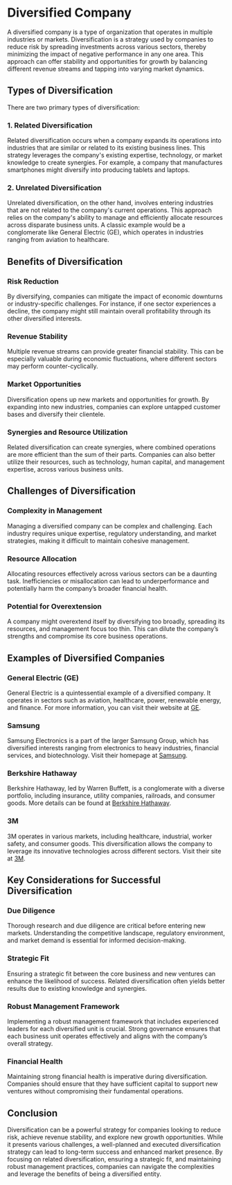 # Diversified Company

A diversified company is a type of organization that operates in multiple industries or markets. Diversification is a strategy used by companies to reduce risk by spreading investments across various sectors, thereby minimizing the impact of negative performance in any one area. This approach can offer stability and opportunities for growth by balancing different revenue streams and tapping into varying market dynamics.

## Types of Diversification

There are two primary types of diversification:

### 1. Related Diversification

Related diversification occurs when a company expands its operations into industries that are similar or related to its existing business lines. This strategy leverages the company's existing expertise, technology, or market knowledge to create synergies. For example, a company that manufactures smartphones might diversify into producing tablets and laptops.

### 2. Unrelated Diversification

Unrelated diversification, on the other hand, involves entering industries that are not related to the company's current operations. This approach relies on the company's ability to manage and efficiently allocate resources across disparate business units. A classic example would be a conglomerate like General Electric (GE), which operates in industries ranging from aviation to healthcare.

## Benefits of Diversification

### Risk Reduction

By diversifying, companies can mitigate the impact of economic downturns or industry-specific challenges. For instance, if one sector experiences a decline, the company might still maintain overall profitability through its other diversified interests.

### Revenue Stability

Multiple revenue streams can provide greater financial stability. This can be especially valuable during economic fluctuations, where different sectors may perform counter-cyclically.

### Market Opportunities

Diversification opens up new markets and opportunities for growth. By expanding into new industries, companies can explore untapped customer bases and diversify their clientele.

### Synergies and Resource Utilization

Related diversification can create synergies, where combined operations are more efficient than the sum of their parts. Companies can also better utilize their resources, such as technology, human capital, and management expertise, across various business units.

## Challenges of Diversification

### Complexity in Management

Managing a diversified company can be complex and challenging. Each industry requires unique expertise, regulatory understanding, and market strategies, making it difficult to maintain cohesive management.

### Resource Allocation

Allocating resources effectively across various sectors can be a daunting task. Inefficiencies or misallocation can lead to underperformance and potentially harm the company’s broader financial health.

### Potential for Overextension

A company might overextend itself by diversifying too broadly, spreading its resources, and management focus too thin. This can dilute the company’s strengths and compromise its core business operations.

## Examples of Diversified Companies

### General Electric (GE)
General Electric is a quintessential example of a diversified company. It operates in sectors such as aviation, healthcare, power, renewable energy, and finance. For more information, you can visit their website at [GE](https://www.ge.com/).

### Samsung
Samsung Electronics is a part of the larger Samsung Group, which has diversified interests ranging from electronics to heavy industries, financial services, and biotechnology. Visit their homepage at [Samsung](https://www.samsung.com/).

### Berkshire Hathaway
Berkshire Hathaway, led by Warren Buffett, is a conglomerate with a diverse portfolio, including insurance, utility companies, railroads, and consumer goods. More details can be found at [Berkshire Hathaway](https://www.berkshirehathaway.com/).

### 3M
3M operates in various markets, including healthcare, industrial, worker safety, and consumer goods. This diversification allows the company to leverage its innovative technologies across different sectors. Visit their site at [3M](https://www.3m.com/).

## Key Considerations for Successful Diversification

### Due Diligence

Thorough research and due diligence are critical before entering new markets. Understanding the competitive landscape, regulatory environment, and market demand is essential for informed decision-making.

### Strategic Fit

Ensuring a strategic fit between the core business and new ventures can enhance the likelihood of success. Related diversification often yields better results due to existing knowledge and synergies.

### Robust Management Framework

Implementing a robust management framework that includes experienced leaders for each diversified unit is crucial. Strong governance ensures that each business unit operates effectively and aligns with the company’s overall strategy.

### Financial Health

Maintaining strong financial health is imperative during diversification. Companies should ensure that they have sufficient capital to support new ventures without compromising their fundamental operations.

## Conclusion

Diversification can be a powerful strategy for companies looking to reduce risk, achieve revenue stability, and explore new growth opportunities. While it presents various challenges, a well-planned and executed diversification strategy can lead to long-term success and enhanced market presence. By focusing on related diversification, ensuring a strategic fit, and maintaining robust management practices, companies can navigate the complexities and leverage the benefits of being a diversified entity.